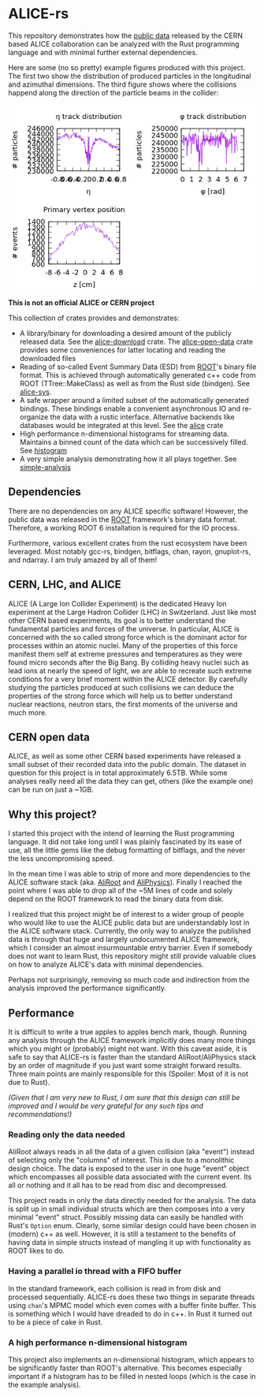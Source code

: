 # ALICE-rs #

This repository demonstrates how the [public data](http://opendata.cern.ch/collection/ALICE-Reconstructed-Data) released by the CERN based ALICE collaboration can be analyzed with the Rust programming language and with minimal further external dependencies.

Here are some (no so pretty) example figures produced with this project. The first two show the distribution of produced particles in the longitudinal and azimuthal dimensions. The third figure shows where the collisions happend along the direction of the particle beams in the collider:

![result-plot](./simple-analysis/result.png)

**This is not an official ALICE or CERN project**

This collection of crates provides and demonstrates:

* A library/binary for downloading a desired amount of the publicly released data. See the [alice-download](https://github.com/cbourjau/alice-rs/tree/master/alice-download) crate. The [alice-open-data](https://github.com/cbourjau/alice-rs/tree/master/alice-open-data) crate provides some conveniences for latter locating and reading the downloaded files
* Reading of so-called Event Summary Data (ESD) from [ROOT](https://root.cern.ch/)'s binary file format.
  This is achieved through automatically generated c++ code from ROOT (TTree::MakeClass) as well as from the Rust side (bindgen). See [alice-sys](https://github.com/cbourjau/alice-rs/tree/master/alice-sys).
* A safe wrapper around a limited subset of the automatically generated bindings.
  These bindings enable a convenient asynchronous IO and re-organize the data with a rustic interface. Alternative backends like databases would be integrated at this level. See the  [alice](https://github.com/cbourjau/alice-rs/tree/master/alice) crate
* High performance n-dimensional histograms for streaming data.
  Maintains a binned count of the data which can be successively filled. See [histogram](https://github.com/cbourjau/alice-rs/tree/master/histogram)
* A very simple analysis demonstrating how it all plays together. See [simple-analysis](https://github.com/cbourjau/alice-rs/tree/master/simple-analysis)

## Dependencies

There are no dependencies on any ALICE specific software! However, the public data was released in the [ROOT](https://root.cern.ch/) framework's binary data format. Therefore, a working ROOT 6 installation is required for the IO process.

Furthermore, various excellent crates from the rust ecosystem have been leveraged. Most notably gcc-rs, bindgen, bitflags, chan, rayon, gnuplot-rs, and ndarray. I am truly amazed by all of them! 

## CERN, LHC, and ALICE

ALICE (A Large Ion Collider Experiment) is the dedicated Heavy Ion experiment at the Large Hadron Collider (LHC) in Switzerland. Just like most other CERN based experiments, its goal is to better understand the fundamental particles and forces of the universe. In particular, ALICE is concerned with the so called strong force which is the dominant actor for processes within an atomic nuclei. Many of the properties of this force manifest them self at extreme pressures and temperatures as they were found micro seconds after the Big Bang. By colliding heavy nuclei such as lead ions at nearly the speed of light, we are able to recreate such extreme conditions for a very brief moment within the ALICE detector. By carefully studying the particles produced at such collisions we can deduce the properties of the strong force which will help us to better understand nuclear reactions, neutron stars, the first moments of the universe and much more.

## CERN open data

ALICE, as well as some other CERN based experiments have released a small subset of their recorded data into the public domain. The dataset in question for this project is in total approximately 6.5TB. While some analyses really need all the data they can get, others (like the example one) can be run on just a ~1GB.


## Why this project?

I started this project with the intend of learning the Rust programming language. It did not take long until I was plainly fascinated by its ease of use, all the little gems like the debug formatting of bitflags, and the never the less uncompromising speed. 

In the mean time I was able to strip of more and more dependencies to the ALICE software stack (aka. [AliRoot](https://github.com/alisw/AliRoot) and [AliPhysics](https://github.com/alisw/AliPhysics)). Finally I reached the point where I was able to drop all of the ~5M lines of code and solely depend on the ROOT framework to read the binary data from disk.

I realized that this project might be of interest to a wider group of people who would like to use the ALICE public data but are understandably lost in the ALICE software stack. Currently, the only way to analyze the published data is through that huge and largely undocumented ALICE framework, which I consider an almost insurmountable entry barrier. Even if somebody does not want to learn Rust, this repository might still provide valuable clues on how to analyze ALICE's data with minimal dependencies.

Perhaps not surprisingly, removing so much code and indirection from the analysis improved the performance significantly. 

## Performance

It is difficult to write a true apples to apples bench mark, though.
Running any analysis through the ALICE framework implicitly does many more things which you might or (probably) might not want.
With this caveat aside, it is safe to say that ALICE-rs is faster than the standard AliRoot/AliPhysics stack by an order of magnitude if you just want some straight forward results.
Three main points are mainly responsible for this (Spoiler: Most of it is not due to Rust).

*(Given that I am very new to Rust, I am sure that this design can still be improved and I would be very grateful for any such tips and recommendations!)*

### Reading only the data needed
AliRoot always reads in all the data of a given collision (aka "event") instead of selecting only the "columns" of interest. This is due to a monolithic design choice. The data is exposed to the user in one huge "event" object which encompasses all possible data associated with the current event. Its all or nothing and it all has to be read from disc and decompressed.

This project reads in only the data directly needed for the analysis. The data is split up in small individual structs which are then composes into a very minimal "event" struct.
Possibly missing data can easily be handled with Rust's `Option` enum.
Clearly, some similar design could have been chosen in (modern) c++ as well.
However, it is still a testament to the benefits of having data in simple structs instead of mangling it up  with functionality as ROOT likes to do.


### Having a parallel io thread with a FIFO buffer
In the standard framework, each collision is read in from disk and processed sequentially. ALICE-rs does these two things in separate threads using `chan`'s MPMC model which even comes with a buffer finite buffer. This is something which I would have dreaded to do in c++. In Rust it turned out to be a piece of cake in Rust.


### A high performance n-dimensional histogram
This project also implements an n-dimensional histogram, which appears to be significantly faster than ROOT's alternative. This becomes especially important if a histogram has to be filled in nested loops (which is the case in the example analysis).
